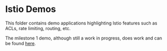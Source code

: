 # Istio Demos

This folder contains demo applications highlighting Istio features 
such as ACLs, rate limiting, routing, etc. 

The milestone 1 demo, although still a work in progress,
does work and can be found [here](apps/bookinfo/README.md).
